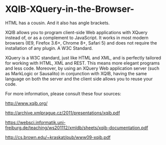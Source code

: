 XQIB-XQuery-in-the-Browser-
===========================

HTML has a cousin. And it also has angle brackets.

XQIB allows you to program client-side Web applications with XQuery instead of, or as a complement to JavaScript. It works in most modern browsers (IE9, Firefox 3.6+, Chrome 8+, Safari 5) and does not require the installation of any plugin.
A W3C Standard.

XQuery is a W3C standard, just like HTML and XML, and is perfectly tailored for working with HTML, XML and REST. This means more elegant programs and less code. Moreover, by using an XQuery Web application server (such as MarkLogic or Sausalito) in conjunction with XQIB, having the same language on both the server and the client side allows you to reuse your code.

For more information, please consult these four sources:

http://www.xqib.org/

http://archive.xmlprague.cz/2011/presentations/xqib.pdf

https://websci.informatik.uni-freiburg.de/teaching/ws201112/xmldb/sheets/xqib-documentation.pdf

http://cs.brown.edu/~kraskat/pub/www09-xqib.pdf

